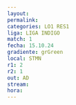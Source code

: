 ```yaml
---
layout: 
permalink: 
categories: LO1 RES1
liga: LIGA INDIGO
match: 1
fecha: 15.10.24
gradiente: grGreen
local: STMN
r1: 2
r2: 1
out: AD
stream: 
hora:
---
```


